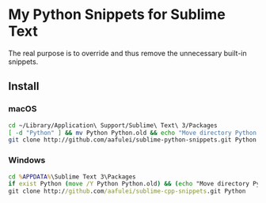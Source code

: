 # My Python Snippets for Sublime Text

The real purpose is to override and thus remove the unnecessary built-in snippets.

## Install

### macOS

```sh
cd ~/Library/Application\ Support/Sublime\ Text\ 3/Packages
[ -d "Python" ] && mv Python Python.old && echo "Move directory Python ===> Python.old"
git clone http://github.com/aafulei/sublime-python-snippets.git Python
```

### Windows

```bat
cd %APPDATA%\Sublime Text 3\Packages
if exist Python (move /Y Python Python.old) && (echo "Move directory Python ===> Python.old")
git clone http://github.com/aafulei/sublime-cpp-snippets.git Python
```

